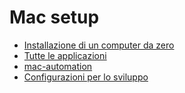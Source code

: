 # Mac setup

- [Installazione di un computer da zero](new-mac.md)
- [Tutte le applicazioni](applications/index.md)
- [mac-automation](mac-automation.md)
- [Configurazioni per lo sviluppo](dev-config.md)
